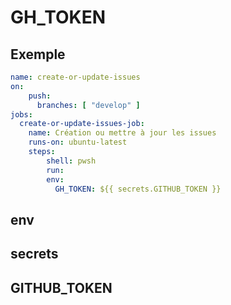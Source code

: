 # GH_TOKEN

## Exemple 

```yml
name: create-or-update-issues
on:
    push:
      branches: [ "develop" ]
jobs:
  create-or-update-issues-job:
    name: Création ou mettre à jour les issues
    runs-on: ubuntu-latest
    steps:
        shell: pwsh
        run: 
        env:
          GH_TOKEN: ${{ secrets.GITHUB_TOKEN }}

```

## env

## secrets

## GITHUB_TOKEN

